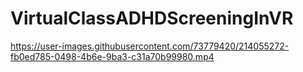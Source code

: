 # VirtualClassADHDScreeningInVR

https://user-images.githubusercontent.com/73779420/214055272-fb0ed785-0498-4b6e-9ba3-c31a70b99980.mp4

